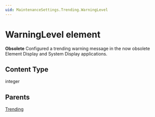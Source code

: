 ```yaml
---
uid: MaintenanceSettings.Trending.WarningLevel
---
```


# WarningLevel element

**Obsolete** Configured a trending warning message in the now obsolete Element Display and System Display applications.

## Content Type

integer

## Parents

[Trending](xref:MaintenanceSettings.Trending)
